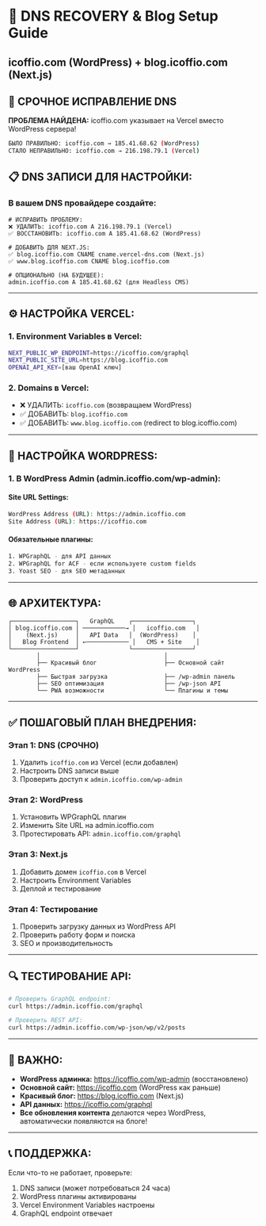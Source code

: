 # 🚀 DNS RECOVERY & Blog Setup Guide
## icoffio.com (WordPress) + blog.icoffio.com (Next.js)

## 🚨 СРОЧНОЕ ИСПРАВЛЕНИЕ DNS

**ПРОБЛЕМА НАЙДЕНА:** icoffio.com указывает на Vercel вместо WordPress сервера!

```bash
БЫЛО ПРАВИЛЬНО: icoffio.com → 185.41.68.62 (WordPress)
СТАЛО НЕПРАВИЛЬНО: icoffio.com → 216.198.79.1 (Vercel)  
```

## 📋 **DNS ЗАПИСИ ДЛЯ НАСТРОЙКИ:**

### **В вашем DNS провайдере создайте:**

```dns
# ИСПРАВИТЬ ПРОБЛЕМУ:
❌ УДАЛИТЬ: icoffio.com A 216.198.79.1 (Vercel)
✅ ВОССТАНОВИТЬ: icoffio.com A 185.41.68.62 (WordPress)

# ДОБАВИТЬ ДЛЯ NEXT.JS:
✅ blog.icoffio.com CNAME cname.vercel-dns.com (Next.js)
✅ www.blog.icoffio.com CNAME blog.icoffio.com

# ОПЦИОНАЛЬНО (НА БУДУЩЕЕ):
admin.icoffio.com A 185.41.68.62 (для Headless CMS)
```

---

## ⚙️ **НАСТРОЙКА VERCEL:**

### **1. Environment Variables в Vercel:**
```bash
NEXT_PUBLIC_WP_ENDPOINT=https://icoffio.com/graphql
NEXT_PUBLIC_SITE_URL=https://blog.icoffio.com  
OPENAI_API_KEY=[ваш OpenAI ключ]
```

### **2. Domains в Vercel:**
- ❌ УДАЛИТЬ: `icoffio.com` (возвращаем WordPress)
- ✅ ДОБАВИТЬ: `blog.icoffio.com` 
- ✅ ДОБАВИТЬ: `www.blog.icoffio.com` (redirect to blog.icoffio.com)

---

## 🔧 **НАСТРОЙКА WORDPRESS:**

### **1. В WordPress Admin (admin.icoffio.com/wp-admin):**

#### **Site URL Settings:**
```bash
WordPress Address (URL): https://admin.icoffio.com
Site Address (URL): https://icoffio.com
```

#### **Обязательные плагины:**
```bash
1. WPGraphQL - для API данных
2. WPGraphQL for ACF - если используете custom fields
3. Yoast SEO - для SEO метаданных
```

---

## 🌐 **АРХИТЕКТУРА:**

```
┌──────────────────┐   GraphQL    ┌─────────────────┐
│ blog.icoffio.com │ ────────────→ │   icoffio.com   │
│    (Next.js)     │   API Data   │  (WordPress)    │
│   Blog Frontend  │ ←──────────── │   CMS + Site    │
└──────────────────┘              └─────────────────┘
        │                                   │
        ├── Красивый блог                   ├── Основной сайт WordPress
        ├── Быстрая загрузка                ├── /wp-admin панель  
        ├── SEO оптимизация                 ├── /wp-json API
        └── PWA возможности                 └── Плагины и темы
```

---

## ✅ **ПОШАГОВЫЙ ПЛАН ВНЕДРЕНИЯ:**

### **Этап 1: DNS (СРОЧНО)**
1. Удалить `icoffio.com` из Vercel (если добавлен)
2. Настроить DNS записи выше
3. Проверить доступ к `admin.icoffio.com/wp-admin`

### **Этап 2: WordPress**
1. Установить WPGraphQL плагин
2. Изменить Site URL на admin.icoffio.com
3. Протестировать API: `admin.icoffio.com/graphql`

### **Этап 3: Next.js**
1. Добавить домен `icoffio.com` в Vercel
2. Настроить Environment Variables
3. Деплой и тестирование

### **Этап 4: Тестирование**
1. Проверить загрузку данных из WordPress API
2. Проверить работу форм и поиска
3. SEO и производительность

---

## 🔍 **ТЕСТИРОВАНИЕ API:**

```bash
# Проверить GraphQL endpoint:
curl https://admin.icoffio.com/graphql

# Проверить REST API:
curl https://admin.icoffio.com/wp-json/wp/v2/posts
```

---

## 🚨 **ВАЖНО:**
- **WordPress админка:** https://icoffio.com/wp-admin (восстановлено)
- **Основной сайт:** https://icoffio.com (WordPress как раньше)
- **Красивый блог:** https://blog.icoffio.com (Next.js)  
- **API данных:** https://icoffio.com/graphql
- **Все обновления контента** делаются через WordPress, автоматически появляются на блоге!

---

## 📞 **ПОДДЕРЖКА:**
Если что-то не работает, проверьте:
1. DNS записи (может потребоваться 24 часа)
2. WordPress плагины активированы
3. Vercel Environment Variables настроены
4. GraphQL endpoint отвечает
